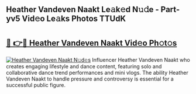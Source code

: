 ## Heather Vandeven Naakt Le𝚊k𝚎d N𝚞𝚍e - Part-yv5 Vid𝚎o Le𝚊ks Photos TTUdK

# <h2><a href="http://fb9lpd.evod.top/?m=Heather+Vandeven+Naakt">🔗 👉🔴 Heather Vandeven Naakt Vid𝚎o Ph𝚘t𝚘s</a></h2>

[![Heather Vandeven Naakt N𝚞d𝚎s](https://i.imgur.com/8V9OHl7.gif)](http://fb9lpd.evod.top/?m=Heather+Vandeven+Naakt)
Influencer Heather Vandeven Naakt who creates engaging lifestyle and dance content, featuring solo and collaborative dance trend performances and mini vlogs. The ability Heather Vandeven Naakt to handle pressure and controversy is essential for a successful public figure. 
